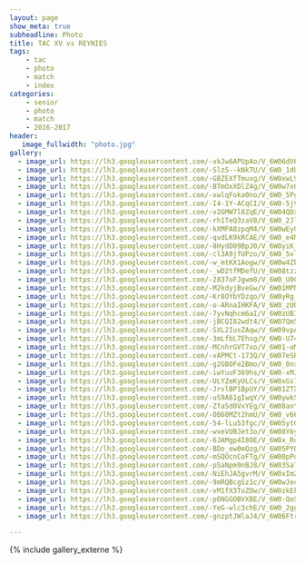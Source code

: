 ```yaml
---
layout: page
show_meta: true
subheadline: Photo 
title: TAC XV vs REYNIES
tags:
    - tac 
    - photo
    - match
    - index
categories:
    - senior
    - photo
    - match
    - 2016-2017
header:
   image_fullwidth: "photo.jpg"
gallery:
  - image_url: https://lh3.googleusercontent.com/-vkJw6APUpAo/V_6W06dV6gI/AAAAAAAATxQ/HB0jToxwIfAgwlKHV5N9CsIvI1Xyc2DXACHM/s1280/119.JPG
  - image_url: https://lh3.googleusercontent.com/-Slz5--kNkTU/V_6W0_1dUbI/AAAAAAAATxQ/bxlK4glg7oERaag2a5cS3mGkFh2sMYb2wCHM/s1280/121.JPG
  - image_url: https://lh3.googleusercontent.com/-GBZEXfTmuxg/V_6W0xwL9tI/AAAAAAAATxQ/YO0JK_rG5Gkc4hU6UFuBS0l7QULe9coyQCHM/s1280/122.JPG
  - image_url: https://lh3.googleusercontent.com/-BTmOxXDlZ4g/V_6W0w7xQjI/AAAAAAAATxQ/Qf73JkzbFXwOqFuqqOHfWyKqHjmO-Ar8ACHM/s1280/123.JPG
  - image_url: https://lh3.googleusercontent.com/-xwlqFoka0no/V_6W0_5Pg8I/AAAAAAAATxQ/ZkYsMO_RGGYa2rIkZxBTKOS4zLHWdgktwCHM/s1280/124.JPG
  - image_url: https://lh3.googleusercontent.com/-I4-1Y-ACqCI/V_6W0-5jVpI/AAAAAAAATxQ/CY9yUAtGtBQ4oC6A6lzEsRKH_2jy7HkZgCHM/s1280/125.JPG
  - image_url: https://lh3.googleusercontent.com/-v2GMW7l8ZqE/V_6W04QDxHI/AAAAAAAATxQ/BIrLQurAhxoJeYdBfIboSZAxOojR4x80wCHM/s1280/126.JPG
  - image_url: https://lh3.googleusercontent.com/-rh1TeQ3zaV8/V_6W0_2JlRI/AAAAAAAATxQ/ZGpsTARpxuk0MUI5VlQAbXDCzuTs6s31QCHM/s1280/129.JPG
  - image_url: https://lh3.googleusercontent.com/-kXMPA8zpqM4/V_6W0wEy0yI/AAAAAAAATxQ/Ts2vuifoHgQfX_BEOnr_bWwtWm278nvrACHM/s1280/130.JPG
  - image_url: https://lh3.googleusercontent.com/-qvdLK9kRCAE/V_6W0_e4MQI/AAAAAAAATxQ/kunaXp7Z_TkYLXoLIxoYLJJriLmDdTamwCHM/s1280/131.JPG
  - image_url: https://lh3.googleusercontent.com/-8HydD09BpJ0/V_6W0yiK_1I/AAAAAAAATxQ/Pj1pyspIcpgZ6vwDS1qkEyizA6CzY1UrwCHM/s1280/132.JPG
  - image_url: https://lh3.googleusercontent.com/-cl3A9jfUPzo/V_6W0_5vl1I/AAAAAAAATxQ/cKcIYNhKSM4h1a7IG6L5U1_9-nw0zSYywCHM/s1280/133.JPG
  - image_url: https://lh3.googleusercontent.com/-w_mtKX1Aogw/V_6W0w4ZbGI/AAAAAAAATxQ/j-pd6If2bjMQcckwXI8v_EOc1QxwCRlUACHM/s1280/134.JPG
  - image_url: https://lh3.googleusercontent.com/-_wD2tfMDefU/V_6W08tzzzI/AAAAAAAATxQ/v5kAdp2mbjMMvl5n64Q4jEx3DiNXs_74gCHM/s1280/135.JPG
  - image_url: https://lh3.googleusercontent.com/-2837oFJgwm8/V_6W0_U0CnI/AAAAAAAATxQ/y7shcTDuGggFd54vNyD7-zjg77afrJOcwCHM/s1280/136.JPG
  - image_url: https://lh3.googleusercontent.com/-M2kdyjBveGw/V_6W01MPNII/AAAAAAAATxQ/KgywVYK_ZxIUFKPV3x4wToWCkyWLl1czwCHM/s1280/137.JPG
  - image_url: https://lh3.googleusercontent.com/-Kr8OYbYDzqo/V_6W0yRg__I/AAAAAAAATxQ/NPuZj1JYOCQKoaViE1EkdQYrr3bwMQ2VACHM/s1280/138.JPG
  - image_url: https://lh3.googleusercontent.com/-o-ARnaIHKFA/V_6W0_zUQYI/AAAAAAAATxQ/_94b0PFMW5o1Klufc-QTL_Au4kfZJm3YACHM/s1280/139.JPG
  - image_url: https://lh3.googleusercontent.com/-7yvNqhcm6aI/V_6W0zUBIqI/AAAAAAAATxQ/OBztBO3c8oIetIyAL-8mR-rYnZ95jzW6QCHM/s1280/140.JPG
  - image_url: https://lh3.googleusercontent.com/-jBCQI82wdt4/V_6W07Qm5tI/AAAAAAAATxQ/oXiHO6uHEDQ2PFyWhCsWo4jFl68n1coNACHM/s1280/142.JPG
  - image_url: https://lh3.googleusercontent.com/-SXL2IusZAqw/V_6W09vpAxI/AAAAAAAATxQ/ELzGDIV4euMg7PItkB_zcLLvQQjdBF6vACHM/s1280/143.JPG
  - image_url: https://lh3.googleusercontent.com/-3mLfbL7Ehsg/V_6W0-U74-I/AAAAAAAATxQ/sirWP9wFwqEogYNKFJuQkvRx4g6uSdbUACHM/s1280/144.JPG
  - image_url: https://lh3.googleusercontent.com/-MCnhrGVT7xo/V_6W01-oMjI/AAAAAAAATxQ/ydUOywwD8YMKZCcpihY_eS1q1HZRdeD9gCHM/s1280/145.JPG
  - image_url: https://lh3.googleusercontent.com/-vAPMCt-173Q/V_6W07eSRjI/AAAAAAAATxQ/S5LokWHSCmwy6HDnYNOYNltGZxelFHMVACHM/s1280/146.JPG
  - image_url: https://lh3.googleusercontent.com/-g2GBOFe2Bmo/V_6W0_0nxsI/AAAAAAAATxQ/de6_QJk7pJseq3eZ3wGMe8vdlJgAwZXlACHM/s1280/147.JPG
  - image_url: https://lh3.googleusercontent.com/-iwYuuF369hs/V_6W0-xMJYI/AAAAAAAATxQ/KLDx2ZouoTQenG7a6rpLFFH2bsIRXoEYQCHM/s1280/148.JPG
  - image_url: https://lh3.googleusercontent.com/-ULYZeKyULCs/V_6W0xGs7bI/AAAAAAAATxQ/ZmCJCFxaaEopKMhuOhObbhdefipCjRP5ACHM/s1280/149.JPG
  - image_url: https://lh3.googleusercontent.com/-JrvlBP1BpUY/V_6W01ZTXfI/AAAAAAAATxQ/kXAPM83gMyY0oJVQJlGzTEonQ_2yPEWOACHM/s1280/150.JPG
  - image_url: https://lh3.googleusercontent.com/-uS9A61gIwqY/V_6W0ywkS9I/AAAAAAAATxQ/2iLs8HyrhEgJFOWQWZstHwWMTENQm85WQCHM/s1280/151.JPG
  - image_url: https://lh3.googleusercontent.com/-Zfa5d0VxYEg/V_6W08anY_I/AAAAAAAATxQ/Dz_aefaKbt88b6hhNSF7a70XPvnXWSlagCHM/s1280/152.JPG
  - image_url: https://lh3.googleusercontent.com/-OB60MZt2hmU/V_6W0_v66DI/AAAAAAAATxQ/GLlBPZpMS8Y8jI4BNGduEFHx8E6CfD7dACHM/s1280/153.JPG
  - image_url: https://lh3.googleusercontent.com/-54-lLu53fgc/V_6W05ytGqI/AAAAAAAATxQ/a6XLWAU9KcwSJ2u0W24d99hIUCBNHMGaACHM/s1280/154.JPG
  - image_url: https://lh3.googleusercontent.com/-wxeVUBJet3o/V_6W08Y6yvI/AAAAAAAATxQ/dAUwbdeqo_wz3FX-uJMWagJSX8H33MDbACHM/s1280/155.JPG
  - image_url: https://lh3.googleusercontent.com/-6JAMgp4I88E/V_6W0x_RqxI/AAAAAAAATxQ/85htHnWF7lYbSYJ7tuhSqL3PZje1FLx-gCHM/s1280/156.JPG
  - image_url: https://lh3.googleusercontent.com/-BDo_ew0mQzg/V_6W05PYOdI/AAAAAAAATxQ/ZscMIirh10EhjtfXdpjQ5t8eN6CmK7s4wCHM/s1280/157.JPG
  - image_url: https://lh3.googleusercontent.com/-mSQOcnCoFTg/V_6W00pPqaI/AAAAAAAATxQ/auQvrPQqd9IrtDiT7RQYPrCWspLl4iqCACHM/s1280/158.JPG
  - image_url: https://lh3.googleusercontent.com/-pSaNpm9nBJ8/V_6W03SaTwI/AAAAAAAATxQ/KmoiMrhfQc0MEoAm_HkKvYqgU0y0a1DOACHM/s1280/159.JPG
  - image_url: https://lh3.googleusercontent.com/-NiEhJA5gvrM/V_6W0xImZDI/AAAAAAAATxQ/deTMmArgPwAf6HMxJql4Oh9qRR9mrF2hACHM/s1280/160.JPG
  - image_url: https://lh3.googleusercontent.com/-9mRQBcgSz1c/V_6W0wJeoDI/AAAAAAAATxQ/IVR0z4Mn89M-tOXOKTnAWu8xJH69dhVWwCHM/s1280/161.JPG
  - image_url: https://lh3.googleusercontent.com/-vM1fX3ToZDw/V_6W0zkEkHI/AAAAAAAATxQ/zYwaDa9_hzk1zpZfBsd6cztvbZ2zTgkoACHM/s1280/162.JPG
  - image_url: https://lh3.googleusercontent.com/-p6NGGOBVXBE/V_6W0-QoSlI/AAAAAAAATxQ/zoz7ii_k418EENRDWEZ1Z1GQCpj8a73lwCHM/s1280/163.JPG
  - image_url: https://lh3.googleusercontent.com/-YeG-wlc3chE/V_6W0_2ggDI/AAAAAAAATxQ/Q89bQBOD_hEeWUcxMvY07tT_e4BKdb7MwCHM/s1280/164.JPG
  - image_url: https://lh3.googleusercontent.com/-gnzptJWlaJ4/V_6W06Ftr3I/AAAAAAAATxQ/w2F4jx5_qb0elJtobG98854Sxdhhz-GHwCHM/s1280/165.JPG

---
```

{% include gallery_externe %}
